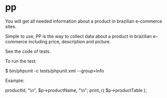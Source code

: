 pp
==

You will get all needed information about a product in brazilian e-commerce sites.

Simple to use, PP is the way to collect data about a product in brazilian e-commerce including price, description and picture.

See the code of tests.

To run the test:

$ bin/phpunit -c tests/phpunit.xml --group=Info

Example:

<?
/**
* Getting information from ID 111970051
*/

use Puller\Target\SubmarinoProductInfo;

//http://www.submarino.com.br/produto/111970051
$productid = 111970051;

$p = new SubmarinoProductInfo( $productid );

echo $p->productId, "\n", $p->productName, "\n";

print_r( $p->productTable );
